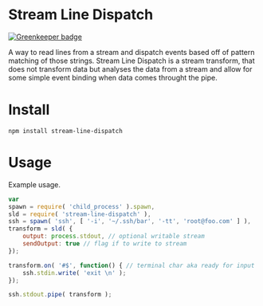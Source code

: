 # Stream Line Dispatch

[![Greenkeeper badge](https://badges.greenkeeper.io/jcblw/stream-line-dispatch.svg)](https://greenkeeper.io/)

A way to read lines from a stream and dispatch events based off of pattern matching of those strings. Stream Line Dispatch is a stream transform, that does not transform data but analyses the data from a stream and allow for some simple event binding when data comes throught the pipe.

# Install

```
npm install stream-line-dispatch
``` 

# Usage

Example usage.

```javascript
var 
spawn = require( 'child_process' ).spawn,
sld = require( 'stream-line-dispatch' ),
ssh = spawn( 'ssh', [ '-i', '~/.ssh/bar', '-tt', 'root@foo.com' ] ),
transform = sld( {
    output: process.stdout, // optional writable stream
    sendOutput: true // flag if to write to stream
});  

transform.on( '#$', function() { // terminal char aka ready for input
    ssh.stdin.write( 'exit \n' );
});

ssh.stdout.pipe( transform );
```
